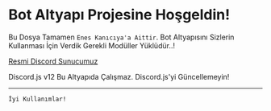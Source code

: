 Bot Altyapı Projesine Hoşgeldin!
=================
 Bu Dosya Tamamen `Enes Kanıcıya'a Aittir`. Bot Altyapısını Sizlerin Kullanması İçin Verdik Gerekli Modüller Yüklüdür..!

[Resmi Discord Sunucumuz](https://discord.gg/tm3pn7E)

Discord.js v12 Bu Altyapıda Çalışmaz. Discord.js'yi Güncellemeyin!

-------------------

`İyi Kullanımlar!`

